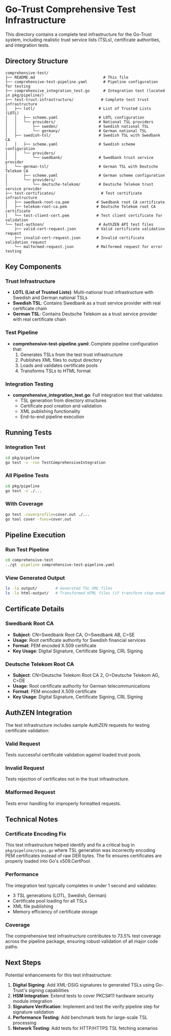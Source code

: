 # Go-Trust Comprehensive Test Infrastructure

This directory contains a complete test infrastructure for the Go-Trust system, including realistic trust service lists (TSLs), certificate authorities, and integration tests.

## Directory Structure

```
comprehensive-test/
├── README.md                              # This file
├── comprehensive-test-pipeline.yaml       # Pipeline configuration for testing
├── comprehensive_integration_test.go      # Integration test (located in pkg/pipeline/)
├── test-trust-infrastructure/            # Complete test trust infrastructure
│   ├── lotl/                            # List of Trusted Lists (LOTL)
│   │   ├── scheme.yaml                  # LOTL configuration
│   │   └── providers/                   # National TSL providers
│   │       ├── sweden/                  # Swedish national TSL
│   │       └── germany/                 # German national TSL
│   ├── swedish-tsl/                     # Swedish TSL with Swedbank CA
│   │   ├── scheme.yaml                  # Swedish scheme configuration
│   │   └── providers/
│   │       └── swedbank/                # Swedbank trust service provider
│   └── german-tsl/                      # German TSL with Deutsche Telekom CA
│       ├── scheme.yaml                  # German scheme configuration
│       └── providers/
│           └── deutsche-telekom/        # Deutsche Telekom trust service provider
├── test-certificates/                    # Test certificate infrastructure
│   ├── swedbank-root-ca.pem            # Swedbank root CA certificate
│   ├── telekom-root-ca.pem             # Deutsche Telekom root CA certificate
│   └── test-client-cert.pem            # Test client certificate for validation
└── test-authzen/                        # AuthZEN API test files
    ├── valid-cert-request.json         # Valid certificate validation request
    ├── invalid-cert-request.json       # Invalid certificate validation request
    └── malformed-request.json          # Malformed request for error testing
```

## Key Components

### Trust Infrastructure
- **LOTL (List of Trusted Lists)**: Multi-national trust infrastructure with Swedish and German national TSLs
- **Swedish TSL**: Contains Swedbank as a trust service provider with real certificate chain
- **German TSL**: Contains Deutsche Telekom as a trust service provider with real certificate chain

### Test Pipeline
- **comprehensive-test-pipeline.yaml**: Complete pipeline configuration that:
  1. Generates TSLs from the test trust infrastructure
  2. Publishes XML files to output directory
  3. Loads and validates certificate pools
  4. Transforms TSLs to HTML format

### Integration Testing
- **comprehensive_integration_test.go**: Full integration test that validates:
  - TSL generation from directory structures
  - Certificate pool creation and validation
  - XML publishing functionality
  - End-to-end pipeline execution

## Running Tests

### Integration Test
```bash
cd pkg/pipeline
go test -v -run TestComprehensiveIntegration
```

### All Pipeline Tests
```bash
cd pkg/pipeline
go test -v ./...
```

### With Coverage
```bash
go test -coverprofile=cover.out ./...
go tool cover -func=cover.out
```

## Pipeline Execution

### Run Test Pipeline
```bash
cd comprehensive-test
../gt -pipeline comprehensive-test-pipeline.yaml
```

### View Generated Output
```bash
ls -la output/        # Generated TSL XML files
ls -la html-output/   # Transformed HTML files (if transform step enabled)
```

## Certificate Details

### Swedbank Root CA
- **Subject**: CN=Swedbank Root CA, O=Swedbank AB, C=SE
- **Usage**: Root certificate authority for Swedish financial services
- **Format**: PEM encoded X.509 certificate
- **Key Usage**: Digital Signature, Certificate Signing, CRL Signing

### Deutsche Telekom Root CA
- **Subject**: CN=Deutsche Telekom Root CA 2, O=Deutsche Telekom AG, C=DE
- **Usage**: Root certificate authority for German telecommunications
- **Format**: PEM encoded X.509 certificate
- **Key Usage**: Digital Signature, Certificate Signing, CRL Signing

## AuthZEN Integration

The test infrastructure includes sample AuthZEN requests for testing certificate validation:

### Valid Request
Tests successful certificate validation against loaded trust pools.

### Invalid Request
Tests rejection of certificates not in the trust infrastructure.

### Malformed Request
Tests error handling for improperly formatted requests.

## Technical Notes

### Certificate Encoding Fix
This test infrastructure helped identify and fix a critical bug in `pkg/pipeline/steps.go` where TSL generation was incorrectly encoding PEM certificates instead of raw DER bytes. The fix ensures certificates are properly loaded into Go's x509.CertPool.

### Performance
The integration test typically completes in under 1 second and validates:
- 3 TSL generations (LOTL, Swedish, German)
- Certificate pool loading for all TSLs
- XML file publishing
- Memory efficiency of certificate storage

### Coverage
The comprehensive test infrastructure contributes to 73.5% test coverage across the pipeline package, ensuring robust validation of all major code paths.

## Next Steps

Potential enhancements for this test infrastructure:

1. **Digital Signing**: Add XML-DSIG signatures to generated TSLs using Go-Trust's signing capabilities
2. **HSM Integration**: Extend tests to cover PKCS#11 hardware security module integration
3. **Signature Verification**: Implement and test the verify pipeline step for signature validation
4. **Performance Testing**: Add benchmark tests for large-scale TSL processing
5. **Network Testing**: Add tests for HTTP/HTTPS TSL fetching scenarios
